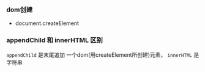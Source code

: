 
### dom创建
- document.createElement
### appendChild 和 innerHTML 区别
`appendChild` 是末尾追加 一个dom(用createElement所创建)元素，
`innerHTML` 是字符串
